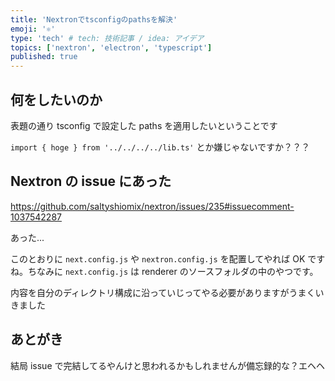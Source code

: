 ```yaml
---
title: 'Nextronでtsconfigのpathsを解決'
emoji: '⚛️'
type: 'tech' # tech: 技術記事 / idea: アイデア
topics: ['nextron', 'electron', 'typescript']
published: true
---
```


## 何をしたいのか

表題の通り tsconfig で設定した paths を適用したいということです

`import { hoge } from '../../../../lib.ts'` とか嫌じゃないですか？？？

## Nextron の issue にあった

https://github.com/saltyshiomix/nextron/issues/235#issuecomment-1037542287

あった...

このとおりに `next.config.js` や `nextron.config.js` を配置してやれば OK ですね。ちなみに `next.config.js` は renderer のソースフォルダの中のやつです。

内容を自分のディレクトリ構成に沿っていじってやる必要がありますがうまくいきました

## あとがき

結局 issue で完結してるやんけと思われるかもしれませんが備忘録的な？エヘヘ
